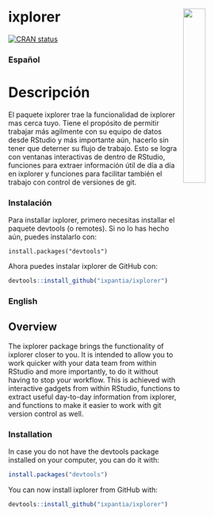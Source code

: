 
<!-- README.md is generated from README.Rmd. Please edit that file -->

# ixplorer <a><img src="https://storage.googleapis.com/ixplorer/ixplorer_logo.png" align="right" width="30%"></a>

<!-- badges: start -->

[![CRAN
status](https://www.r-pkg.org/badges/version/ixplorer)](https://cran.r-project.org/package=ixplorer)
<!-- badges: end -->

### Español

# Descripción

El paquete ixplorer trae la funcionalidad de ixplorer mas cerca tuyo.
Tiene el propósito de permitir trabajar más agilmente con su equipo de
datos desde RStudio y más importante aún, hacerlo sin tener que deterner
su flujo de trabajo. Esto se logra con ventanas interactivas de dentro
de RStudio, funciones para extraer información útil de día a día en
ixplorer y funciones para facilitar también el trabajo con control de
versiones de git.

### Instalación

Para installar ixplorer, primero necesitas installar el paquete devtools
(o remotes). Si no lo has hecho aún, puedes instalarlo con:

    install.packages("devtools")

Ahora puedes instalar ixplorer de GitHub con:

``` r
devtools::install_github("ixpantia/ixplorer")
```

### English

## Overview

The ixplorer package brings the functionality of ixplorer closer to you.
It is intended to allow you to work quicker with your data team from
within RStudio and more importantly, to do it without having to stop
your workflow. This is achieved with interactive gadgets from within
RStudio, functions to extract useful day-to-day information from
ixplorer, and functions to make it easier to work with git version
control as well.

### Installation

In case you do not have the devtools package installed on your computer,
you can do it with:

``` r
install.packages("devtools")
```

You can now install ixplorer from GitHub with:

``` r
devtools::install_github("ixpantia/ixplorer")
```
